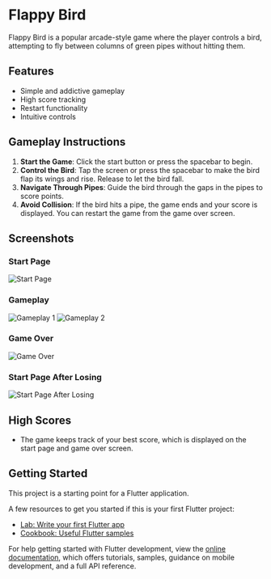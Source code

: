 
# Flappy Bird

Flappy Bird is a popular arcade-style game where the player controls a bird, attempting to fly between columns of green pipes without hitting them.

## Features
- Simple and addictive gameplay
- High score tracking
- Restart functionality
- Intuitive controls
  

## Gameplay Instructions
1. **Start the Game**: Click the start button or press the spacebar to begin.
2. **Control the Bird**: Tap the screen or press the spacebar to make the bird flap its wings and rise. Release to let the bird fall.
3. **Navigate Through Pipes**: Guide the bird through the gaps in the pipes to score points.
4. **Avoid Collision**: If the bird hits a pipe, the game ends and your score is displayed. You can restart the game from the game over screen.


## Screenshots


### Start Page
![Start Page](lib/images/ss1.png)


### Gameplay
![Gameplay 1](lib/images/ss2.png)
![Gameplay 2](lib/images/ss3.png)


### Game Over
![Game Over](lib/images/ss4.png)


### Start Page After Losing
![Start Page After Losing](lib/images/ss5.png)


## High Scores
- The game keeps track of your best score, which is displayed on the start page and game over screen.
  

## Getting Started

This project is a starting point for a Flutter application.

A few resources to get you started if this is your first Flutter project:

- [Lab: Write your first Flutter app](https://docs.flutter.dev/get-started/codelab)
- [Cookbook: Useful Flutter samples](https://docs.flutter.dev/cookbook)

For help getting started with Flutter development, view the
[online documentation](https://docs.flutter.dev/), which offers tutorials,
samples, guidance on mobile development, and a full API reference.
